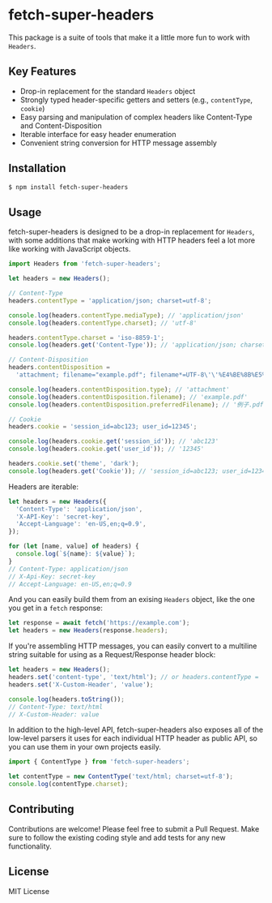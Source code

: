 # fetch-super-headers

This package is a suite of tools that make it a little more fun to work with `Headers`.

## Key Features

- Drop-in replacement for the standard `Headers` object
- Strongly typed header-specific getters and setters (e.g., `contentType`, `cookie`)
- Easy parsing and manipulation of complex headers like Content-Type and Content-Disposition
- Iterable interface for easy header enumeration
- Convenient string conversion for HTTP message assembly

## Installation

```sh
$ npm install fetch-super-headers
```

## Usage

fetch-super-headers is designed to be a drop-in replacement for `Headers`, with some additions that make working with HTTP
headers feel a lot more like working with JavaScript objects.

```ts
import Headers from 'fetch-super-headers';

let headers = new Headers();

// Content-Type
headers.contentType = 'application/json; charset=utf-8';

console.log(headers.contentType.mediaType); // 'application/json'
console.log(headers.contentType.charset); // 'utf-8'

headers.contentType.charset = 'iso-8859-1';
console.log(headers.get('Content-Type')); // 'application/json; charset=iso-8859-1'

// Content-Disposition
headers.contentDisposition =
  'attachment; filename="example.pdf"; filename*=UTF-8\'\'%E4%BE%8B%E5%AD%90.pdf';

console.log(headers.contentDisposition.type); // 'attachment'
console.log(headers.contentDisposition.filename); // 'example.pdf'
console.log(headers.contentDisposition.preferredFilename); // '例子.pdf'

// Cookie
headers.cookie = 'session_id=abc123; user_id=12345';

console.log(headers.cookie.get('session_id')); // 'abc123'
console.log(headers.cookie.get('user_id')); // '12345'

headers.cookie.set('theme', 'dark');
console.log(headers.get('Cookie')); // 'session_id=abc123; user_id=12345; theme=dark'
```

Headers are iterable:

```ts
let headers = new Headers({
  'Content-Type': 'application/json',
  'X-API-Key': 'secret-key',
  'Accept-Language': 'en-US,en;q=0.9',
});

for (let [name, value] of headers) {
  console.log(`${name}: ${value}`);
}
// Content-Type: application/json
// X-Api-Key: secret-key
// Accept-Language: en-US,en;q=0.9
```

And you can easily build them from an exising `Headers` object, like the one you get in a `fetch` response:

```ts
let response = await fetch('https://example.com');
let headers = new Headers(response.headers);
```

If you're assembling HTTP messages, you can easily convert to a multiline string suitable for using as a Request/Response
header block:

```ts
let headers = new Headers();
headers.set('content-type', 'text/html'); // or headers.contentType = 'text/html'
headers.set('X-Custom-Header', 'value');

console.log(headers.toString());
// Content-Type: text/html
// X-Custom-Header: value
```

In addition to the high-level API, fetch-super-headers also exposes all of the low-level parsers it uses for each individual HTTP
header as public API, so you can use them in your own projects easily.

```ts
import { ContentType } from 'fetch-super-headers';

let contentType = new ContentType('text/html; charset=utf-8');
console.log(contentType.charset);
```

## Contributing

Contributions are welcome! Please feel free to submit a Pull Request. Make sure to follow the existing coding style and add tests for any new functionality.

## License

MIT License
